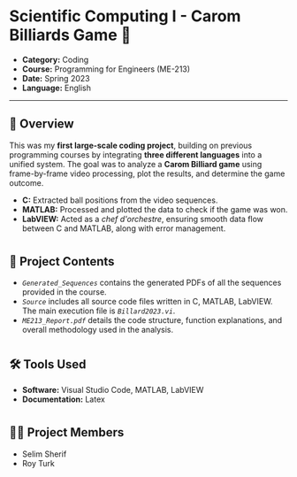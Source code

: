 # Scientific Computing I - Carom Billiards Game 🎱

- **Category:** Coding
- **Course:** Programming for Engineers (ME-213)
- **Date:** Spring 2023
- **Language:** English

---

## 📌 Overview 

This was my **first large-scale coding project**, building on previous 
programming courses by integrating **three different languages** into a
unified system. The goal was to analyze a **Carom Billiard game** using 
frame-by-frame video processing, plot the results, and determine the game 
outcome.

- **C:** Extracted ball positions from the video sequences.
- **MATLAB:** Processed and plotted the data to check if the game was won.
- **LabVIEW:** Acted as a *chef d'orchestre*, ensuring smooth data flow
between C and MATLAB, along with error management.

#

## 📂 Project Contents

- *`Generated_Sequences`* contains the generated PDFs of all the sequences
provided in the course.
- *`Source`* includes all source code files written in C, MATLAB, LabVIEW.
The main execution file is *`Billard2023.vi`*.
- *`ME213_Report.pdf`* details the code structure, function explanations,
and overall methodology used in the analysis.

#

## 🛠️ Tools Used 

- **Software:** Visual Studio Code, MATLAB, LabVIEW
- **Documentation:** Latex

#

## 👷‍♂️ Project Members  

- Selim Sherif
- Roy Turk

#
